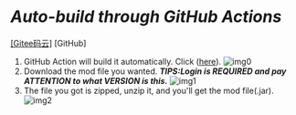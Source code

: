 # *Auto-build through GitHub Actions*

[[Gitee码云]](autobuild_gitee.md) [GitHub]

1. GitHub Action will build it automatically. Click ([here](https://github.com/Bread-NiceCat/CandyCraftCE/actions)).
   ![img0](/.docs/pics/autobuild/github0.png)
2. Download the mod file you wanted. **_TIPS:Login is REQUIRED and pay ATTENTION to what VERSION is this._**
   ![img1](/.docs/pics/autobuild/github1.png)
3. The file you got is zipped, unzip it, and you'll get the mod file(.jar).
   ![img2](/.docs/pics/autobuild/github2.png)